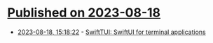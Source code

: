 # [Published on 2023-08-18](index.md)

* [2023-08-18, 15:18:22](https://lobste.rs/s/6sywe1/swifttui_swiftui_for_terminal) - [SwiftTUI: SwiftUI for terminal applications](https://github.com/rensbreur/SwiftTUI)
